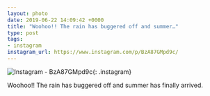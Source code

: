 ```yaml
---
layout: photo
date: 2019-06-22 14:09:42 +0000
title: "Woohoo!! The rain has buggered off and summer…"
type: post
tags:
- instagram
instagram_url: https://www.instagram.com/p/BzA87GMpd9c/
---
```


![Instagram - BzA87GMpd9c](https://colinseymour.co.uk/img/BzA87GMpd9c.jpg){: .instagram}

Woohoo!! The rain has buggered off and summer has finally arrived.
